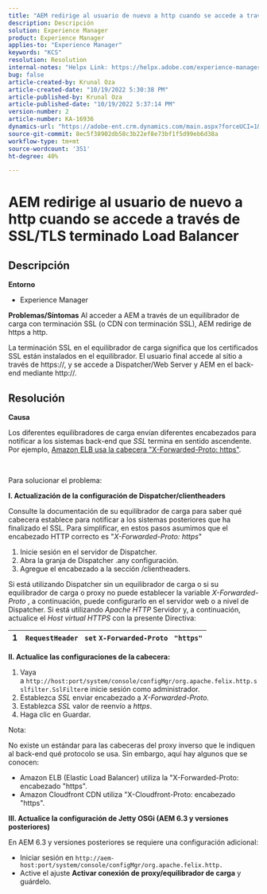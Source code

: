 ```yaml
---
title: "AEM redirige al usuario de nuevo a http cuando se accede a través de SSL/TLS terminado Load Balancer"
description: Descripción
solution: Experience Manager
product: Experience Manager
applies-to: "Experience Manager"
keywords: "KCS"
resolution: Resolution
internal-notes: "Helpx Link: https://helpx.adobe.com/experience-manager/kb/AEM-redirecting-back-to-http-on-accessed-via-SSL-terminated-Load-Balancer.html"
bug: false
article-created-by: Krunal Oza
article-created-date: "10/19/2022 5:30:38 PM"
article-published-by: Krunal Oza
article-published-date: "10/19/2022 5:37:14 PM"
version-number: 2
article-number: KA-16936
dynamics-url: "https://adobe-ent.crm.dynamics.com/main.aspx?forceUCI=1&pagetype=entityrecord&etn=knowledgearticle&id=d23762bb-d34f-ed11-bba2-00224808679b"
source-git-commit: 8ec5f38902db58c3b22ef8e73bf1f5d99eb6d38a
workflow-type: tm+mt
source-wordcount: '351'
ht-degree: 40%

---
```


# AEM redirige al usuario de nuevo a http cuando se accede a través de SSL/TLS terminado Load Balancer

## Descripción

<b>Entorno</b>
- Experience Manager



<b>Problemas/Síntomas</b>
Al acceder a AEM a través de un equilibrador de carga con terminación SSL (o CDN con terminación SSL), AEM redirige de https a http.

La terminación SSL en el equilibrador de carga significa que los certificados SSL están instalados en el equilibrador. El usuario final accede al sitio a través de https://, y se accede a Dispatcher/Web Server y AEM en el back-end mediante http://.




## Resolución


<b>Causa</b>

Los diferentes equilibradores de carga envían diferentes encabezados para notificar a los sistemas back-end que *SSL* termina en sentido ascendente. Por ejemplo, [Amazon ELB usa la cabecera &quot;X-Forwarded-Proto: https&quot;](https://docs.aws.amazon.com/es_es/elasticloadbalancing/latest/classic/x-forwarded-headers.html#x-forwarded-proto).

&#x200B; &#x200B; &#x200B; &#x200B; &#x200B; &#x200B;

Para solucionar el problema:

<b>I. Actualización de la configuración de Dispatcher/clientheaders</b>

Consulte la documentación de su equilibrador de carga para saber qué cabecera establece para notificar a los sistemas posteriores que ha finalizado el SSL. Para simplificar, en estos pasos asumimos que el encabezado HTTP correcto es &quot;*X-Forwarded-Proto: https*&quot;

1. Inicie sesión en el servidor de Dispatcher.
2. Abra la granja de Dispatcher .any configuración.
3. Agregue el encabezado a la sección /clientheaders.


Si está utilizando Dispatcher sin un equilibrador de carga o si su equilibrador de carga o proxy no puede establecer la variable *X-Forwarded-Proto* , a continuación, puede configurarlo en el servidor web o a nivel de Dispatcher. Si está utilizando *Apache HTTP* Servidor y, a continuación, actualice el *Host virtual HTTPS* con la presente Directiva:


| 1 | `RequestHeader ` `set` `X-Forwarded-Proto ` `"https"` |
| --- | --- |


<b>II. Actualice las configuraciones de la cabecera:</b>

1. Vaya a `http://host:port/system/console/configMgr/org.apache.felix.http.sslfilter.SslFilter`e inicie sesión como administrador.
2. Establezca *SSL* enviar encabezado a *X-Forwarded-Proto.*
3. Establezca *SSL* valor de reenvío a *https*.
4. Haga clic en Guardar.


Nota:

No existe un estándar para las cabeceras del proxy inverso que le indiquen al back-end qué protocolo se usa. Sin embargo, aquí hay algunos que se conocen:

- Amazon ELB (Elastic Load Balancer) utiliza la &quot;X-Forwarded-Proto: encabezado &quot;https&quot;.
- Amazon Cloudfront CDN utiliza &quot;X-Cloudfront-Proto: encabezado &quot;https&quot;.


<b>III. Actualice la configuración de Jetty OSGi (AEM 6.3 y versiones posteriores)</b>

En AEM 6.3 y versiones posteriores se requiere una configuración adicional:

- Iniciar sesión en `http://aem-host:port/system/console/configMgr/org.apache.felix.http.`
- Active el ajuste <b>Activar conexión de proxy/equilibrador de carga</b> y guárdelo.

